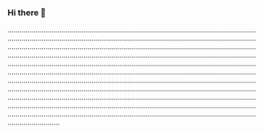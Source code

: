 ### Hi there 👋

..............................................................................................................................................................................................................................................................................................................................................................................................................................................................................................................................................................................................................................................................................................................................................................................................................................................................................................................................................................................................................................................................................................................................................................................................................................................................................................................................................................................................................................................